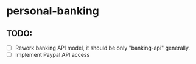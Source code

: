 # personal-banking

## TODO:

- [ ] Rework banking API model, it should be only "banking-api" generally.
- [ ] Implement Paypal API access
